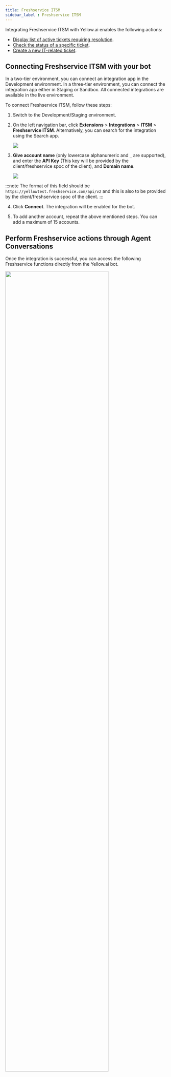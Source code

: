 ```yaml
---
title: Freshservice ITSM
sidebar_label : Freshservice ITSM
---
```


Integrating Freshservice ITSM with Yellow.ai enables the following actions:

* [Display list of active tickets requiring resolution](#11-see-list-of-all-tickets-list-all-tickets).
* [Check the status of a specific ticket](#12-ticket-status).
* [Create a new IT-related ticket](#13-create-ticket).


## Connecting Freshservice ITSM with your bot


In a two-tier environment, you can connect an integration app in the Development environment.  In a three-tier environment, you can connect the integration app either in Staging or Sandbox. All connected integrations are available in the live environment.

To connect Freshservice ITSM, follow these steps:

1. Switch to the Development/Staging environment.

2. On the left navigation bar, click **Extensions** > **Integrations** > **ITSM** > **Freshservice ITSM**. Alternatively, you can search for the integration using the Search app.

   ![](https://i.imgur.com/GRxUAhb.png)

3. **Give account name** (only lowercase alphanumeric and `_` are supported), and enter the **API Key** (This key will be provided by the client/freshservice spoc of the client), and **Domain name**.

   ![](https://i.imgur.com/GKoMiy2.png)
   
:::note
The format of this field should be `https://yellowtest.freshservice.com/api/v2` and this is also to be provided by the client/freshservice spoc of the client.
:::

4. Click **Connect**.  The integration will be enabled for the bot.

5. To add another account, repeat the above mentioned steps. You can add a maximum of 15 accounts.



## Perform Freshservice actions through Agent Conversations

Once the integration is successful, you can access the following Freshservice functions directly from the Yellow.ai bot.

   <img src="https://i.imgur.com/mpyoTYs.png" width="80%"/>

:::note
When multiple accounts are added, select the appropriate account for each node, allowing you to leverage the unique functionalities of each account for their intended purposes.
:::

### 1. See List of all tickets (List all tickets)

This action retrieves User Tickets by email address.


   <img src="https://i.imgur.com/S9MydXP.png" width="80%"/>


Now the set of mandatory fields required for the successful execution of this use case (My Tickets in this case), will be displayed. The below-mentioned table below consists of the sample value, data type, and description for each field present in the above screenshot.

| Field name | Sample value |  Data type   | Description |
| -------- | -------- | --- | -------- |
| SortBy| desc | String | Choose whether to sort the response by ascending order (asc) of timestamp or descending order (desc) |
| UserEmail | test@gmail.com| String |Email address of the requester |



#### Sample sample response

```json
{
  "ticket": {
    "cc_emails": [],
    "fwd_emails": [],
    "reply_cc_emails": [],
    "fr_escalated": false,
    "spam": false,
    "email_config_id": null,
    "group_id": null,
    "priority": 3,
    "requester_id": 1000000678,
    "requested_for_id": 1000000670,
    "responder_id": null,
    "source": 2,
    "status": 2,
"subject": "Ticket Title",
    "to_emails": null,
    "sla_policy_id": 1000000029,
    "department_id": null,
    "id": 266,
    "type": "Incident",
    "due_by": "2017-09-08T23:03:44Z",
    "fr_due_by": "2017-09-08T15:03:44Z",
    "is_escalated": false,
    "description": "<div>this is a sample ticket</div>",
    "description_text": "this is a sample ticket",
    "custom_fields": {
      "custom_text": null,
      "auto_checkbox": false
    },
    "created_at": "2017-09-08T11:03:44Z",
    "updated_at": "2017-09-08T11:37:01Z",
    "urgency": 1,
    "impact": 1,
    "category": null,
    "sub_category": null,
    "item_category": null,
    "deleted": false,
    "attachments": [
      {
        "content_type": "text/plain",
        "size": 5,
        "name": "attachment.txt",
        "attachment_url": "https://cdn.freshservice/data/Helpdesk/attachments/production/19852343/original/attachment.txt",
        "created_at": "2017-09-08T11:03:45Z",
        "updated_at": "2017-09-08T11:03:45Z"
      }
    ]
  }
}


```

In case of success, you need to extract the relevant keys present in the ticket object and display them to the end user with an appropriate message with the help of any of the Message type nodes.

**To use this Integration Action Node in an app.yellow.ai bot**, then refer to the below-mentioned example:

```
   app.executeIntegrationAction({
    		"integrationName": "fresh-service",
    		"action": "My Tickets",
"dynamicParams": {
    "sortBy": "asc",
    "userEmail": "test@gmail.com"
}
}).then((res)=>{
    console.log("response from action node", res);
    app.log(res, '||Response from action node||')
}).catch((err)=>{
    console.log("Error in action node",err);
    app.log(err, '||Error in action node||')
})

```

### 2. Ticket Status 

Retrieves the current status of a specific ticket.

   ![](https://i.imgur.com/Ej7AdyX.png)


| Mandatory input name | Sample value |  Data type   | Description |
| -------- | -------- | --- | -------- |
|TicketId|1588402269|String|The ticketId whose status needs to be fetched|



#### Sample response

```json
{
  "ticket": {
    "cc_emails": [],
    "fwd_emails": [],
    "reply_cc_emails": [],
    "fr_escalated": false,
    "spam": false,
    "email_config_id": null,
    "group_id": null,
    "priority": 3,
    "requester_id": 1000000678,
    "requested_for_id": 1000000670,
    "responder_id": null,
    "source": 2,
    "status": 2,
    "subject": "Ticket Title",
    "to_emails": null,
    "sla_policy_id": 1000000029,
    "department_id": null,
    "id": 266,
    "type": "Incident",
    "due_by": "2017-09-08T23:03:44Z",
    "fr_due_by": "2017-09-08T15:03:44Z",
    "is_escalated": false,
   "description": "<div>this is a sample ticket</div>",
    "description_text": "this is a sample ticket",
    "custom_fields": {
      "custom_text": null,
      "auto_checkbox": false
    },
    "created_at": "2017-09-08T11:03:44Z",
    "updated_at": "2017-09-08T11:37:01Z",
    "urgency": 1,
    "impact": 1,
    "category": null,
    "sub_category": null,
    "item_category": null,
    "deleted": false,
    "attachments": [
      {
        "content_type": "text/plain",
        "size": 5,
        "name": "attachment.txt",
        "attachment_url": "https://cdn.freshservice/data/Helpdesk/attachments/production/19852343/original/attachment.txt",
        "created_at": "2017-09-08T11:03:45Z",
        "updated_at": "2017-09-08T11:03:45Z"
      }
    ]
  }
}

```


**To use this Integration Action Node in an app.yellow.ai bot**, then refer to the below-mentioned example:

```json
 app.executeIntegrationAction({
    		"integrationName": "fresh-service",
    		"action": "Ticket Status",
"dynamicParams": {
    "ticketId": "21364"
}
}).then((res)=>{
    console.log("response from action node", res);
    app.log(res, '||Response from action node||')
}).catch((err)=>{
    console.log("Error in action node",err);
    app.log(err, '||Error in action node||')
})

```

### 3. Create Ticket

Creates a new ticket in the Freshservice ITSM app.





   <img src="https://i.imgur.com/OvGpWY1.png" width="80%"/>


Now the set of mandatory fields required for the successful execution of this use case (Create Ticket in this case), will be displayed. 
The below-mentioned table below consists of the sample value, data type, and description for each field present in the above screenshot.

| Mandatory input params | Sample value |  Data type   | Description |
| -------- | -------- | --- | -------- |
|RequesterEmailId|test@gmail.com|String|Email address of the requester. If no contact exists with this email address in Freshservice, it will be added as a new contact|
|RequesterMobileNumber|9870000000|String|Phone number of the requester. If no contact exists with this phone number in Freshservice, it will be added as a new contact|
|TicketStatus|2/3/4/5|Number|Status of the ticket|
|TicketPriority|1/2/3/4|Number|Priority of the ticket|
|TicketSource|1/2/3/4/5/6/7/8/9/10|Number|The channel through which the ticket was created|
|RequesterName|Raj|String|Name of the requester|
|TicketSubject|Test Subject|String|Subject of the ticket|
|TicketCategory|Growth|String|Category of the ticket|
|TicketSubCategory|Marketing|String|Sub-category of the ticket|
|TicketDescription|Test Description|String|HTML content of the ticket|
|CustomFields| `{custom_fields:{“this is a test”}}` |Object|Key value pairs containing the names and values of custom fields|



#### Sample response

```json
{
  "ticket": {
    "cc_emails": [
      "ram@freshservice.com",
      "diana@freshservice.com"
    ],
    "fwd_emails": [],
    "reply_cc_emails": [
      "ram@freshservice.com",
      "diana@freshservice.com"
    ],
    "fr_escalated": false,
    "spam": false,
    "email_config_id": null,
    "group_id": null,
    "priority": 1,
    "requester_id": 1000000675,
    "requested_for_id": 1000000670,
    "responder_id": null,
    "source": 2,
    "status": 2,
    "subject": "Support Needed...",
    "to_emails": null,
    "department_id": null,
    "id": 265,
    "type": "Incident",
    "due_by": "2017-09-11T10:34:28Z",
    "fr_due_by": "2017-09-09T10:34:28Z",
    "is_escalated": false,
 "description": "<div>Details about the issue...</div>",
    "description_text": "Details about the issue...",
    "category": null,
    "sub_category": null,
    "item_category": null,
    "custom_fields": {
      "custom_text": "This is a custom text box",
      "auto_checkbox": null
    },
    "created_at": "2017-09-08T10:34:28Z",
    "updated_at": "2017-09-08T10:34:28Z",
    "tags": [],
    "attachments": []
  }
}

```

**To use this Integration Action Node in an app.yellow.ai bot**, refer to the below-mentioned example:

```json
  app.executeIntegrationAction({
    		"integrationName": "fresh-service",
    		"action": "Create Ticket",
"dynamicParams": {
    "requesterEmailId": "test@gmail.com",
    "requesterMobileNumber": "9870000000",
    "ticketStatus": 2,
    "ticketPriority": 3,
    "ticketSource": 2,
    "requesterName": "Raj",
    "ticketSubject": “Test Subject",
    "ticketCategory": “Growth",
    "ticketSubCategory": “Marketing",
    "ticketDescription": “Test description",
    “customFields”: { "custom_text" : "This is a custom text box" }
}
}).then((res)=>{
    console.log("response from action node", res);
    app.log(res, '||Response from action node||')
}).catch((err)=>{
    console.log("Error in action node",err);
    app.log(err, '||Error in action node||')
})

```




